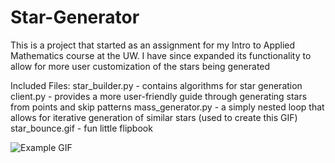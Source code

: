 # Star-Generator
This is a project that started as an assignment for my Intro to Applied Mathematics course at the UW. I have since expanded its functionality to allow for more user customization of the stars being generated

Included Files:
star_builder.py - contains algorithms for star generation
client.py - provides a more user-friendly guide through generating stars from points and skip patterns
mass_generator.py - a simply nested loop that allows for iterative generation of similar stars (used to create this GIF)
star_bounce.gif - fun little flipbook

![Example GIF](astar_bounce.gif)
